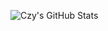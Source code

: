 <!--
**WindrunnerMax/WindrunnerMax** is a ✨ _special_ ✨ repository because its `README.md` (this file) appears on your GitHub profile.

Here are some ideas to get you started:

- 🔭 I’m currently working on ...
- 🌱 I’m currently learning ...
- 👯 I’m looking to collaborate on ...
- 🤔 I’m looking for help with ...
- 💬 Ask me about ...
- 📫 How to reach me: ...
- 😄 Pronouns: ...
- ⚡ Fun fact: ...

https://github.com/anuraghazra/github-readme-stats
-->

![Czy's GitHub Stats](https://github-readme-stats-touchczy.vercel.app/api?icon_color=333&hide_border=true&title_color=333&username=WindrunnerMax&show_icons=true&include_all_commits=true)
